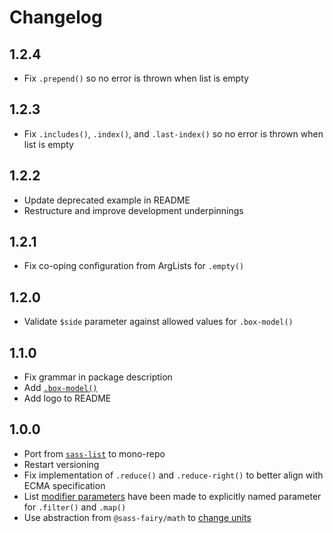# Changelog

<!-- The order of list items should be: Critical/Fixes, New, Update, Remove, Underpinnings -->
<!-- ## UNRELEASED -->

## 1.2.4

* Fix `.prepend()` so no error is thrown when list is empty

## 1.2.3

* Fix `.includes()`, `.index()`, and `.last-index()` so no error is thrown when list is empty

## 1.2.2

* Update deprecated example in README
* Restructure and improve development underpinnings

## 1.2.1

* Fix co-oping configuration from ArgLists for `.empty()`

## 1.2.0

* Validate `$side` parameter against allowed values for `.box-model()`

## 1.1.0

* Fix grammar in package description
* Add [`.box-model()`](https://sass-fairy.com/api/list/box-model)
* Add logo to README

## 1.0.0

* Port from [`sass-list`](https://www.npmjs.com/package/sass-list) to mono-repo
* Restart versioning
* Fix implementation of `.reduce()` and `.reduce-right()` to better align with ECMA specification
* List [modifier parameters](https://sass-fairy.com/docs/list-modifiers) have been made to explicitly named parameter for `.filter()` and `.map()`
* Use abstraction from `@sass-fairy/math` to [change units](https://sass-fairy.com/api/math/unit/change)
